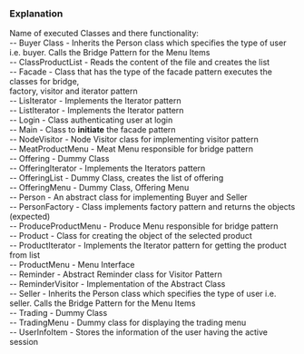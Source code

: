 ### Explanation
Name of executed Classes and there functionality:<br>
    -- Buyer Class - Inherits the Person class which specifies the type of user i.e. buyer. Calls the Bridge Pattern for the Menu Items<br>
    -- ClassProductList - Reads the content of the file and creates the list<br>
    -- Facade - Class that has the type of the facade pattern executes the classes for bridge, <br> factory, visitor and iterator pattern<br>
    -- LisIterator - Implements the Iterator pattern<br>
    -- ListIterator - Implements the Iterator pattern<br>
    -- Login - Class authenticating user at login<br>
    -- Main - Class to **initiate** the facade pattern<br>
    -- NodeVisitor - Node Visitor class for implementing visitor pattern<br>
    -- MeatProductMenu - Meat Menu responsible for bridge pattern<br>
    -- Offering - Dummy Class<br>
    -- OfferingIterator - Implements the Iterators pattern<br>
    -- OfferingList - Dummy Class, creates the list of offering<br>
    -- OfferingMenu - Dummy Class, Offering Menu<br>
    -- Person - An abstract class for implementing Buyer and Seller<br>
    -- PersonFactory - Class implements factory pattern and returns the objects (expected)<br>
    -- ProduceProductMenu - Produce Menu responsible for bridge pattern<br>
    -- Product - Class for creating the object of the selected product<br>
    -- ProductIterator - Implements the Iterator pattern for getting the product from list<br>
    -- ProductMenu - Menu Interface<br>
    -- Reminder - Abstract Reminder class for Visitor Pattern<br>
    -- ReminderVisitor - Implementation of the Abstract Class<br>
    -- Seller - Inherits the Person class which specifies the type of user i.e. seller. Calls the Bridge Pattern for the Menu Items<br>
    -- Trading - Dummy Class<br>
    -- TradingMenu - Dummy class for displaying the trading menu<br>
    -- UserInfoItem - Stores the information of the user having the active session<br>